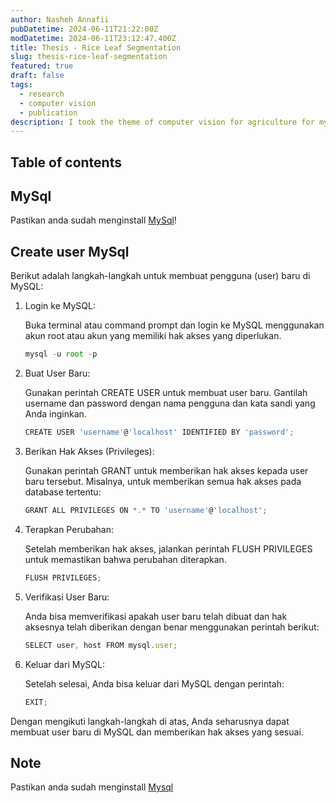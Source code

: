 ```yaml
---
author: Nasheh Annafii
pubDatetime: 2024-06-11T21:22:00Z
modDatetime: 2024-06-11T23:12:47.400Z
title: Thesis - Rice Leaf Segmentation
slug: thesis-rice-leaf-segmentation
featured: true
draft: false
tags:
  - research
  - computer vision
  - publication
description: I took the theme of computer vision for agriculture for my undergraduate thesis research.
---
```


## Table of contents

## MySql

Pastikan anda sudah menginstall [MySql](/posts/install-mysql)!

## Create user MySql

Berikut adalah langkah-langkah untuk membuat pengguna (user) baru di MySQL:

1. Login ke MySQL:

   Buka terminal atau command prompt dan login ke MySQL menggunakan akun root atau akun yang memiliki hak akses yang diperlukan.

   ```ts
   mysql -u root -p
   ```

2. Buat User Baru:

   Gunakan perintah CREATE USER untuk membuat user baru. Gantilah username dan password dengan nama pengguna dan kata sandi yang Anda inginkan.

   ```ts
   CREATE USER 'username'@'localhost' IDENTIFIED BY 'password';
   ```

3. Berikan Hak Akses (Privileges):

   Gunakan perintah GRANT untuk memberikan hak akses kepada user baru tersebut. Misalnya, untuk memberikan semua hak akses pada database tertentu:

   ```ts
   GRANT ALL PRIVILEGES ON *.* TO 'username'@'localhost';
   ```

<!-- 4. Jika Anda ingin memberikan hak akses hanya pada beberapa perintah, Anda bisa spesifik:

    ```ts
    GRANT SELECT, INSERT, UPDATE, DELETE ON database_name.* TO 'username'@'localhost'; -->

4. Terapkan Perubahan:

   Setelah memberikan hak akses, jalankan perintah FLUSH PRIVILEGES untuk memastikan bahwa perubahan diterapkan.

   ```ts
   FLUSH PRIVILEGES;
   ```

5. Verifikasi User Baru:

   Anda bisa memverifikasi apakah user baru telah dibuat dan hak aksesnya telah diberikan dengan benar menggunakan perintah berikut:

   ```ts
   SELECT user, host FROM mysql.user;
   ```

6. Keluar dari MySQL:

   Setelah selesai, Anda bisa keluar dari MySQL dengan perintah:

   ```ts
   EXIT;
   ```

Dengan mengikuti langkah-langkah di atas, Anda seharusnya dapat membuat user baru di MySQL dan memberikan hak akses yang sesuai.

## Note

Pastikan anda sudah menginstall [Mysql](/posts/install-mysql)
